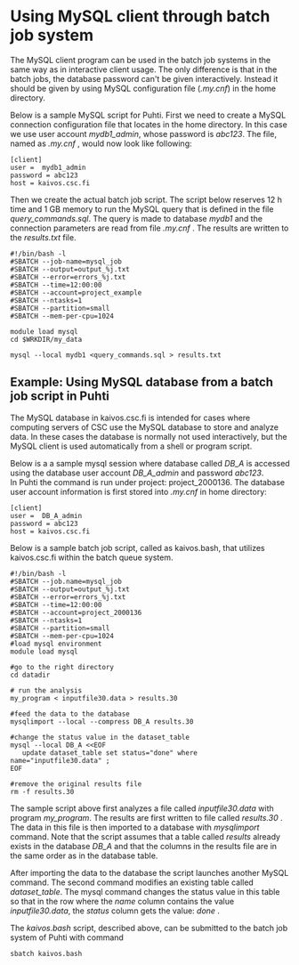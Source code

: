 # Using MySQL client through batch job system

The MySQL client program can be used in the batch job systems 
in the same way as in interactive client usage. The only 
difference is that in the batch jobs, the database password 
can't be given interactively. Instead it should be given by 
using MySQL configuration file (_.my.cnf_) in the home directory.

Below is a sample MySQL script for Puhti. First we need to create 
a MySQL connection configuration file that locates in the home 
directory.  In this case we use user account _mydb1_admin_, 
whose password is _abc123_.  The file, named as _.my.cnf_ , 
would now look like following:
 
```text
[client]
user =  mydb1_admin
password = abc123
host = kaivos.csc.fi
```

Then we create the actual batch job script. The script below 
reserves 12 h time and 1 GB memory to run the MySQL query that 
is defined in the file _query_commands.sql_. The query is made 
to database _mydb1_ and the connection parameters are read from 
file _.my.cnf_ . The results are written to the _results.txt_ file.

```text
#!/bin/bash -l
#SBATCH --job-name=mysql_job
#SBATCH --output=output_%j.txt
#SBATCH --error=errors_%j.txt
#SBATCH --time=12:00:00
#SBATCH --account=project_example
#SBATCH --ntasks=1
#SBATCH --partition=small
#SBATCH --mem-per-cpu=1024

module load mysql
cd $WRKDIR/my_data

mysql --local mydb1 <query_commands.sql > results.txt
```
 
## Example: Using MySQL database from a batch job script in Puhti

The MySQL database in kaivos.csc.fi is intended for cases where 
computing servers of CSC use the MySQL database to store and 
analyze data. In these cases the database is normally not used 
interactively, but the MySQL client is used automatically from 
a shell or program script. 

Below is a a sample mysql session where database called _DB_A_ 
is accessed using the database user account _DB_A_admin_  and 
password _abc123_.  
In Puhti the command is run under project: project_2000136. The 
database user account information is first stored into _.my.cnf_ in home directory:

```text
[client]
user =  DB_A_admin
password = abc123
host = kaivos.csc.fi
```

Below is a sample batch job script, called as kaivos.bash, 
that utilizes kaivos.csc.fi within the batch queue system.

```text
#!/bin/bash -l
#SBATCH --job.name=mysql_job
#SBATCH --output=output_%j.txt
#SBATCH --error=errors_%j.txt
#SBATCH --time=12:00:00
#SBATCH --account=project_2000136
#SBATCH --ntasks=1
#SBATCH --partition=small
#SBATCH --mem-per-cpu=1024
#load mysql environment
module load mysql

#go to the right directory
cd datadir

# run the analysis
my_program < inputfile30.data > results.30

#feed the data to the database
mysqlimport --local --compress DB_A results.30

#change the status value in the dataset_table
mysql --local DB_A <<EOF
   update dataset_table set status="done" where name="inputfile30.data" ;
EOF

#remove the original results file
rm -f results.30
```

The sample script above first analyzes a file called _inputfile30.data_ 
with program _my_program_. The results are first written to file called 
_results.30_ . The data in this file is then imported to a database with
_mysqlimport_ command. Note that the script assumes that a table called 
_results_ already exists in the database _DB_A_ and that the columns in 
the results file are in the same order as in the database table.

After importing the data to the database the script launches another 
MySQL command. The second command modifies an existing table called 
_dataset_table_. The mysql command changes the status value in this 
table so that in the row where the _name_ column contains the value 
_inputfile30.data_, the _status_ column gets the value:  _done_ .

The _kaivos.bash_ script, described above, can be submitted to the 
batch job system of Puhti with command

```text
sbatch kaivos.bash
```
